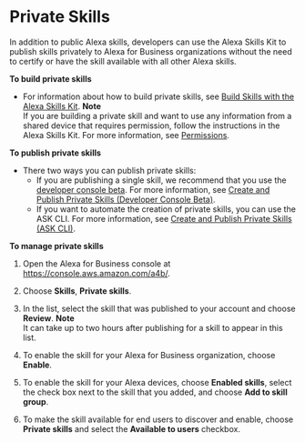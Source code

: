 # Private Skills<a name="private-skills"></a>

In addition to public Alexa skills, developers can use the Alexa Skills Kit to publish skills privately to Alexa for Business organizations without the need to certify or have the skill available with all other Alexa skills\. 

**To build private skills**
+ For information about how to build private skills, see [Build Skills with the Alexa Skills Kit](https://developer.amazon.com/docs/ask-overviews/build-skills-with-the-alexa-skills-kit.html)\.
**Note**  
If you are building a private skill and want to use any information from a shared device that requires permission, follow the instructions in the Alexa Skills Kit\. For more information, see [Permissions](https://developer.amazon.com/fr/docs/devconsole/build-your-skill.html#permissions)\.

**To publish private skills**
+ There two ways you can publish private skills:
  + If you are publishing a single skill, we recommend that you use the [developer console beta](https://developer.amazon.com/alexa/console/ask)\. For more information, see [Create and Publish Private Skills \(Developer Console Beta\)](https://developer.amazon.com/docs/alexa-for-business/create-and-publish-private-skills-devconsole.html)\.
  + If you want to automate the creation of private skills, you can use the ASK CLI\. For more information, see [Create and Publish Private Skills \(ASK CLI\)](https://developer.amazon.com/docs/alexa-for-business/create-and-publish-private-skills.html)\.

**To manage private skills**

1. Open the Alexa for Business console at [https://console\.aws\.amazon\.com/a4b/](https://console.aws.amazon.com/a4b/)\.

1. Choose **Skills**, **Private skills**\.

1. In the list, select the skill that was published to your account and choose **Review**\.
**Note**  
It can take up to two hours after publishing for a skill to appear in this list\.

1. To enable the skill for your Alexa for Business organization, choose **Enable**\.

1. To enable the skill for your Alexa devices, choose **Enabled skills**, select the check box next to the skill that you added, and choose **Add to skill group**\.

1. To make the skill available for end users to discover and enable, choose **Private skills** and select the **Available to users** checkbox\.